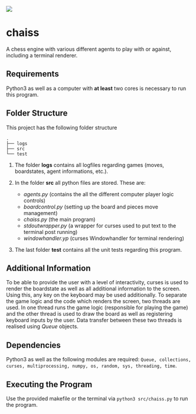 ![](https://github.com/clauskovacs/chaiss/workflows/unit-test%20(boardcontrol)/badge.svg)

# chaiss
A chess engine with various different agents to play with or against, including a terminal renderer.

## Requirements
Python3 as well as a computer with **at least** two cores is necessary to run this program.

## Folder Structure

This project has the following folder structure
```
.
├── logs
├── src
└── test
```

1. The folder **logs** contains all logfiles regarding games (moves, boardstates, agent informations, etc.).

2. In the folder **src** all python files are stored. These are:
    - *agents.py* (contains the all the different computer player logic controls)
    - *boardcontrol.py* (setting up the board and pieces move management)
    - *chaiss.py* (the main program)
    - *stdoutwrapper.py* (a wrapper for curses used to put text to the terminal post running)
    - *windowhandler.yp* (curses Windowhandler for terminal rendering)

3. The last folder **test** contains all the unit tests regarding this program.

## Additional Information

To be able to provide the user with a level of interactivity, curses is used to render the boardstate as well as all additional information to the screen. Using this, any key on the keyboard may be used additionally. To separate the game logic and the code which renders the screen, two threads are used. In one thread runs the game logic (responsible for playing the game) and the other thread is used to draw the board as well as registering keyboard inputs by the user. Data transfer between these two threads is realised using *Queue* objects.

## Dependencies
Python3 as well as the following modules are required: `Queue, collections, curses, multiprocessing, numpy, os, random, sys, threading, time`.

## Executing the Program
Use the provided makefile or the terminal via `python3 src/chaiss.py` to run the program.

